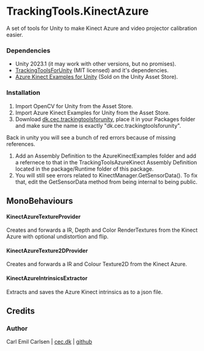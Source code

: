 # TrackingTools.KinectAzure

A set of tools for Unity to make Kinect Azure and video projector calibration easier.

### Dependencies

- Unity 2023.1 (it may work with other versions, but no promises).
- [TrackingToolsForUnity](https://github.com/cecarlsen/dk.cec.trackingtoolsforunity) (MIT licensed) and it's dependencies.
- [Azure Kinect Examples for Unity](https://assetstore.unity.com/packages/tools/integration/azure-kinect-examples-for-unity-149700) (Sold on the Unity Asset Store).

### Installation

1) Import OpenCV for Unity from the Asset Store.
1) Import Azure Kinect Examples for Unity from the Asset Store.
1) Download [dk.cec.trackingtoolsforunity](https://assetstore.unity.com/packages/tools/integration/opencv-for-unity-21088), place it in your Packages folder and make sure the name is exactly "dk.cec.trackingtoolsforunity".

Back in unity you will see a bunch of red errors because of missing references.
1) Add an Assembly Definition to the AzureKinectExamples folder and add a refernece to that in the TrackingToolsAzureKinect Assembly Definition located in the package/Runtime folder of this package. 
2) You will still see errors related to KinectManager.GetSensorData(). To fix that, edit the GetSensorData method from being internal to being public.

## MonoBehaviours

#### KinectAzureTextureProvider
Creates and forwards a IR, Depth and Color RenderTextures from the Kinect Azure with optional undistortion and flip.

#### KinectAzureTexture2DProvider  
Creates and forwards a IR and Colour Texture2D from the Kinect Azure.

#### KinectAzureIntrinsicsExtractor  
Extracts and saves the Azure Kinect intrinsics as to a json file. 

## Credits

### Author
Carl Emil Carlsen | [cec.dk](http://cec.dk) | [github](https://github.com/cecarlsen)